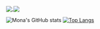 <a href="https://github.com/Mona-17/github-readme-stats">
  <img align="center" src="https://github-readme-stats.vercel.app/api/pin/?username=Mona-17&repo=github-readme-stats" />
</a>
<a href="https://github.com/Mona-17/convoychat">
  <img align="center" src="https://github-readme-stats.vercel.app/api/pin/?username=Mona-17&repo=convoychat" />
</a>

![Mona's GitHub stats](https://github-readme-stats.vercel.app/api?username=Mona-17&show_icons=true&theme=dracula)
[![Top Langs](https://github-readme-stats.vercel.app/api/top-langs/?username=Mona-17&layout=compact)](https://github.com/Mona-17/github-readme-stats)
